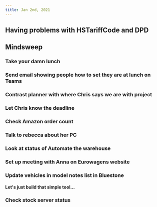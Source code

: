 ```yaml
---
title: Jan 2nd, 2021
---
```


## Having problems with HSTariffCode and DPD
## Mindsweep
### Take your damn lunch
### Send email showing people how to set they are at lunch on Teams
### Contrast planner with where Chris says we are with project
### Let Chris know the deadline
### Check Amazon order count
### Talk to rebecca about her PC
### Look at status of Automate the warehouse
### Set up meeting with Anna on Eurowagens website
### Update vehicles in model notes list in Bluestone
#### Let's just build that simple tool...
### Check stock server status
###
